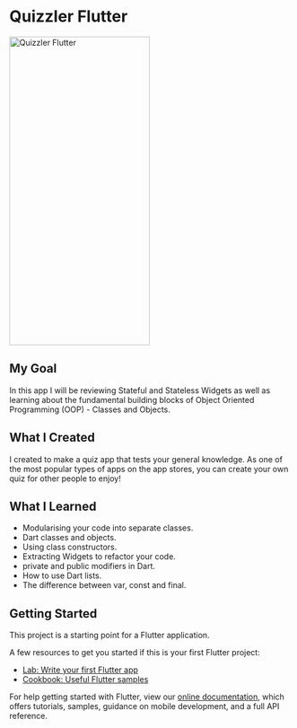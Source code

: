 # Quizzler Flutter

<img src="https://github.com/BatuhanAydonerDev/quizzler_flutter/blob/master/quizzler_flutter_gif.gif?raw=true" alt="Quizzler Flutter" width="250" height="550"/>

## My Goal
In this app I will be reviewing Stateful and Stateless Widgets as well as learning about the fundamental building blocks of Object Oriented Programming (OOP) - Classes and Objects.

## What I Created
I created to make a quiz app that tests your general knowledge. As one of the most popular types of apps on the app stores, you can create your own quiz for other people to enjoy!

## What I Learned
* Modularising your code into separate classes.
* Dart classes and objects.
* Using class constructors.
* Extracting Widgets to refactor your code.
* private and public modifiers in Dart.
* How to use Dart lists.
* The difference between var, const and final.

## Getting Started

This project is a starting point for a Flutter application.

A few resources to get you started if this is your first Flutter project:

- [Lab: Write your first Flutter app](https://flutter.dev/docs/get-started/codelab)
- [Cookbook: Useful Flutter samples](https://flutter.dev/docs/cookbook)

For help getting started with Flutter, view our
[online documentation](https://flutter.dev/docs), which offers tutorials,
samples, guidance on mobile development, and a full API reference.
